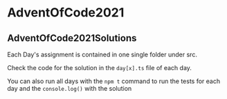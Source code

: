 # AdventOfCode2021

## AdventOfCode2021Solutions

Each Day's assignment is contained in one single folder under src.

Check the code for the solution in the `day[x].ts` file of each day.

You can also run all days with the `npm t` command to run the tests for each day and the `console.log()` with the solution
